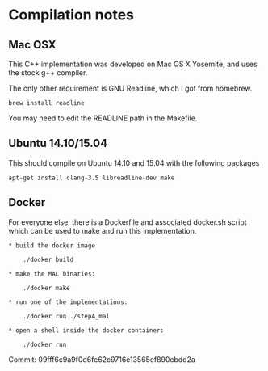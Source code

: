 # Compilation notes

## Mac OSX

This C++ implementation was developed on Mac OS X Yosemite, and uses the
stock g++ compiler.

The only other requirement is GNU Readline, which I got from homebrew.

    brew install readline

You may need to edit the READLINE path in the Makefile.

## Ubuntu 14.10/15.04

This should compile on Ubuntu 14.10 and 15.04 with the following packages

    apt-get install clang-3.5 libreadline-dev make

## Docker

For everyone else, there is a Dockerfile and associated docker.sh script which
can be used to make and run this implementation.

    * build the docker image

        ./docker build

    * make the MAL binaries:

        ./docker make

    * run one of the implementations:

        ./docker run ./stepA_mal

    * open a shell inside the docker container:

        ./docker run

Commit: 09fff6c9a9f0d6fe62c9716e13565ef890cbdd2a
